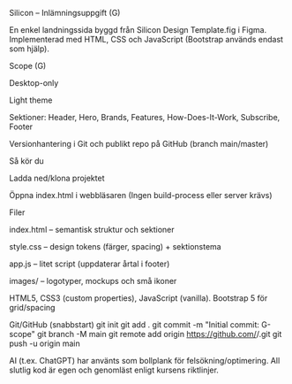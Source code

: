 Silicon – Inlämningsuppgift (G)

En enkel landningssida byggd från Silicon Design Template.fig i Figma. Implementerad med HTML, CSS och JavaScript (Bootstrap används endast som hjälp).

Scope (G)

Desktop-only 

Light theme 

Sektioner: Header, Hero, Brands, Features, How-Does-It-Work, Subscribe, Footer

Versionhantering i Git och publikt repo på GitHub (branch main/master)

Så kör du

Ladda ned/klona projektet

Öppna index.html i webbläsaren
(Ingen build-process eller server krävs)

Filer

index.html – semantisk struktur och sektioner

style.css – design tokens (färger, spacing) + sektionstema

app.js – litet script (uppdaterar årtal i footer)

images/ – logotyper, mockups och små ikoner

HTML5, CSS3 (custom properties), JavaScript (vanilla).
Bootstrap 5 för grid/spacing

Git/GitHub (snabbstart)
git init
git add .
git commit -m "Initial commit: G-scope"
git branch -M main
git remote add origin https://github.com/<anv>/<repo>.git
git push -u origin main


AI (t.ex. ChatGPT) har använts som bollplank för felsökning/optimering.
All slutlig kod är egen och genomläst enligt kursens riktlinjer.

